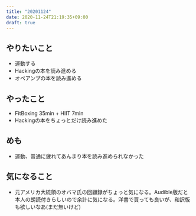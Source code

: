 ```yaml
---
title: "20201124"
date: 2020-11-24T21:19:35+09:00
draft: true
---
```


## やりたいこと
* 運動する
* Hackingの本を読み進める
* オペアンプの本を読み進める

## やったこと
* FitBoxing 35min + HIIT 7min
* Hackingの本をちょっとだけ読み進めた

## めも
* 運動、普通に疲れてあんまり本を読み進められなかった

## 気になること
* 元アメリカ大統領のオバマ氏の回顧録がちょっと気になる。Audible版だと本人の朗読付きらしいので余計に気になる。洋書で買っても良いが、和訳版も欲しいなあ(まだ無いけど)
